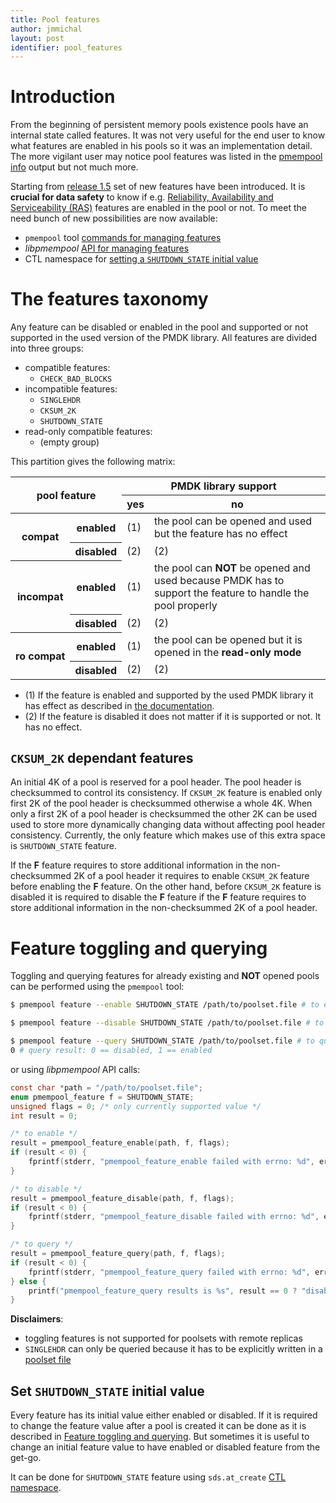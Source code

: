 ```yaml
---
title: Pool features
author: jmmichal
layout: post
identifier: pool_features
---
```


# Introduction

From the beginning of persistent memory pools existence pools have an internal state called features. It was not very useful for the end user to know what features are enabled in his pools so it was an implementation detail. The more vigilant user may notice pool features was listed in the [pmempool info][pmempool-info.1] output but not much more.

Starting from [release 1.5][release-1.5] set of new features have been introduced. It is **crucial for data safety** to know if e.g. [Reliability, Availability and Serviceability \(RAS\)][RAS] features are enabled in the pool or not. To meet the need bunch of new possibilities are now available:

* `pmempool` tool [commands for managing features][pmempool-feature.1]
* *libpmempool* [API for managing features][pmempool-feature.3]
* CTL namespace for [setting a `SHUTDOWN_STATE` initial value](#set-shutdown_state-initial-value)

# The features taxonomy

Any feature can be disabled or enabled in the pool and supported or not supported in the used version of the PMDK library. All features are divided into three groups:

* compatible features:
	* `CHECK_BAD_BLOCKS`
* incompatible features:
	* `SINGLEHDR`
	* `CKSUM_2K`
	* `SHUTDOWN_STATE`
* read-only compatible features:
	* \(empty group\)

This partition gives the following matrix:

<table>
	<thead>
		<tr>
			<th colspan="2" rowspan="2">pool feature</th>
			<th colspan="2">PMDK library support</th>
		</tr>
		<tr>
			<th>yes</th>
			<th>no</th>
		</tr>
	</thead>
	<tbody>
		<tr>
			<th rowspan="2">compat</th>
			<th>enabled</th>
			<td>(1)</td>
			<td>the pool can be opened and used but the feature has no effect</td>
		</tr>
		<tr>
			<th>disabled</th>
			<td>(2)</td>
			<td>(2)</td>
		</tr>
		<tr>
			<th rowspan="2">incompat</th>
			<th>enabled</th>
			<td>(1)</td>
			<td>the pool can <strong>NOT</strong> be opened and used because PMDK has to support the feature to handle the pool properly</td>
		</tr>
		<tr>
			<th>disabled</th>
			<td>(2)</td>
			<td>(2)</td>
		</tr>
		<tr>
			<th rowspan="2">ro&nbsp;compat</th>
			<th>enabled</th>
			<td>(1)</td>
			<td>the pool can be opened but it is opened in the <strong>read-only mode</strong></td>
		</tr>
		<tr>
			<th>disabled</th>
			<td>(2)</td>
			<td>(2)</td>
		</tr>
	</tbody>
</table>

- (1) If the feature is enabled and supported by the used PMDK library it has effect as described in [the documentation][pmempool-feature.3].
- (2) If the feature is disabled it does not matter if it is supported or not. It has no effect.

## `CKSUM_2K` dependant features

An initial 4K of a pool is reserved for a pool header. The pool header is checksummed to control its consistency. If `CKSUM_2K` feature is enabled only first 2K of the pool header is checksummed otherwise a whole 4K. When only a first 2K of a pool header is checksummed the other 2K can be used used to store more dynamically changing data without affecting pool header consistency. Currently, the only feature which makes use of this extra space is `SHUTDOWN_STATE` feature.

If the **F** feature requires to store additional information in the non-checksummed 2K of a pool header it requires to enable `CKSUM_2K` feature before enabling the **F** feature. On the other hand, before `CKSUM_2K` feature is disabled it is required to disable the **F** feature if the **F** feature requires to store additional information in the non-checksummed 2K of a pool header.

# Feature toggling and querying

Toggling and querying features for already existing and **NOT** opened pools can be performed using the `pmempool` tool:

```bash
$ pmempool feature --enable SHUTDOWN_STATE /path/to/poolset.file # to enable

$ pmempool feature --disable SHUTDOWN_STATE /path/to/poolset.file # to disable

$ pmempool feature --query SHUTDOWN_STATE /path/to/poolset.file # to query
0 # query result: 0 == disabled, 1 == enabled
```

or using *libpmempool* API calls:

```c
const char *path = "/path/to/poolset.file";
enum pmempool_feature f = SHUTDOWN_STATE;
unsigned flags = 0; /* only currently supported value */
int result = 0;

/* to enable */
result = pmempool_feature_enable(path, f, flags);
if (result < 0) {
	fprintf(stderr, "pmempool_feature_enable failed with errno: %d", errno);
}

/* to disable */	
result = pmempool_feature_disable(path, f, flags);
if (result < 0) {
	fprintf(stderr, "pmempool_feature_disable failed with errno: %d", errno);
}

/* to query */
result = pmempool_feature_query(path, f, flags);
if (result < 0) {
	fprintf(stderr, "pmempool_feature_query failed with errno: %d", errno);
} else {
	printf("pmempool_feature_query results is %s", result == 0 ? "disabled" : "enabled");
}
```

**Disclaimers**:

- toggling features is not supported for poolsets with remote replicas
- `SINGLEHDR` can only be queried because it has to be explicitly written in a [poolset file][poolset.5]

## Set `SHUTDOWN_STATE` initial value

Every feature has its initial value either enabled or disabled. If it is required to change the feature value after a pool is created it can be done as it is described in [Feature toggling and querying](#feature-toggling-and-querying). But sometimes it is useful to change an initial feature value to have enabled or disabled feature from the get-go.

It can be done for `SHUTDOWN_STATE` feature using `sds.at_create` [CTL namespace][pmemobj_ctl_get.3].

[release-1.5]: http://pmem.io/2018/10/22/release-1-5.html
[RAS]: http://pmem.io/2018/10/22/release-1-5.html#reliability-availability-and-serviceability-ras
[pmempool-info.1]: http://pmem.io/pmdk/manpages/linux/master/pmempool/pmempool-info.1.html
[pmempool-feature.1]: http://pmem.io/pmdk/manpages/linux/master/pmempool/pmempool-feature.1.html
[pmempool-feature.3]: http://pmem.io/pmdk/manpages/linux/master/libpmempool/pmempool_feature_query.3
[poolset.5]: http://pmem.io/pmdk/manpages/linux/master/poolset/poolset.5
[pmemobj_ctl_get.3]: http://pmem.io/pmdk/manpages/linux/master/libpmemobj/pmemobj_ctl_get.3
